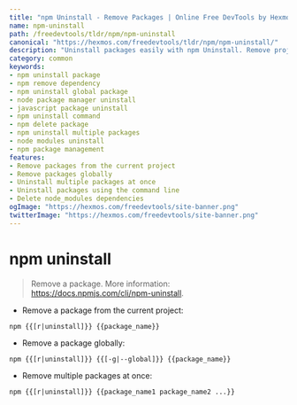 ```yaml
---
title: "npm Uninstall - Remove Packages | Online Free DevTools by Hexmos"
name: npm-uninstall
path: /freedevtools/tldr/npm/npm-uninstall
canonical: "https://hexmos.com/freedevtools/tldr/npm/npm-uninstall/"
description: "Uninstall packages easily with npm Uninstall. Remove project dependencies and global modules quickly. Free online tool, no registration required."
category: common
keywords:
- npm uninstall package
- npm remove dependency
- npm uninstall global package
- node package manager uninstall
- javascript package uninstall
- npm uninstall command
- npm delete package
- npm uninstall multiple packages
- node modules uninstall
- npm package management
features:
- Remove packages from the current project
- Remove packages globally
- Uninstall multiple packages at once
- Uninstall packages using the command line
- Delete node_modules dependencies
ogImage: "https://hexmos.com/freedevtools/site-banner.png"
twitterImage: "https://hexmos.com/freedevtools/site-banner.png"
---
```


# npm uninstall

> Remove a package.
> More information: <https://docs.npmjs.com/cli/npm-uninstall>.

- Remove a package from the current project:

`npm {{[r|uninstall]}} {{package_name}}`

- Remove a package globally:

`npm {{[r|uninstall]}} {{[-g|--global]}} {{package_name}}`

- Remove multiple packages at once:

`npm {{[r|uninstall]}} {{package_name1 package_name2 ...}}`
